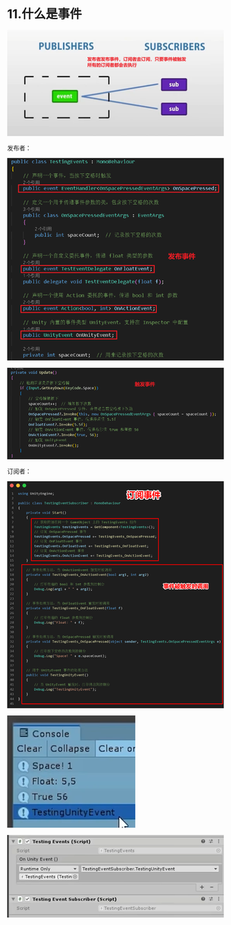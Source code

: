 # 11.什么是事件

![Image.png](image/Image.png)

发布者：

![6fe36d3bcc980f8704c4b786b86f4ff3.png](image/6fe36d3bcc980f8704c4b786b86f4ff3.png)

![100136051cf9086f9fcbbfdc216a05b9.png](image/100136051cf9086f9fcbbfdc216a05b9.png)

订阅者：

![b0ac73aa8bd3a6cb05daa53b3eeaa7ed.png](image/b0ac73aa8bd3a6cb05daa53b3eeaa7ed.png)

![3d57460b87adb441f09fbe626bf99637.png](image/3d57460b87adb441f09fbe626bf99637.png)

![940c14df9d070c57f1c9ee25c7140f09.png](image/940c14df9d070c57f1c9ee25c7140f09.png)
